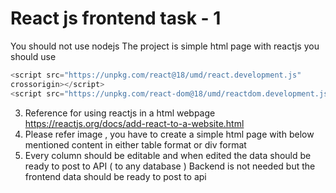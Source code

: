 # React js frontend task - 1
You should not use nodejs
The project is simple html page with reactjs
you should use
```js
<script src="https://unpkg.com/react@18/umd/react.development.js"
crossorigin></script>
<script src="https://unpkg.com/react-dom@18/umd/reactdom.development.js" crossorigin></script>
```
3. Reference for using reactjs in a html webpage
https://reactjs.org/docs/add-react-to-a-website.html
4. Please refer image , you have to create a simple html page with below
mentioned content in either table format or div format
5. Every column should be editable and when edited the data should be ready
to post to API ( to any database )
Backend is not needed but the frontend data should be ready to post
to api 
